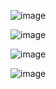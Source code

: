 ![image](https://github.com/stensil4rt/CodeBy/assets/62753044/77e8a5cf-8aa6-42df-a643-a0fd73d356a9)

![image](https://github.com/stensil4rt/CodeBy/assets/62753044/9d1492d9-d8f3-4110-9be0-fae3e4781c41)

![image](https://github.com/stensil4rt/CodeBy/assets/62753044/4e92ec34-cc30-4c51-b973-7355c11ef431)

![image](https://github.com/stensil4rt/CodeBy/assets/62753044/30c79088-84e8-4dd1-86de-a06f6f69c220)

